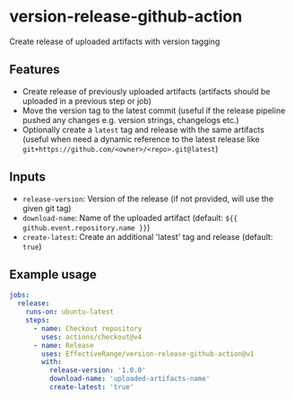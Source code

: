 # version-release-github-action

Create release of uploaded artifacts with version tagging

## Features

- Create release of previously uploaded artifacts (artifacts should be uploaded in a previous step or job)
- Move the version tag to the latest commit (useful if the release pipeline pushed any changes e.g. version strings, changelogs etc.)
- Optionally create a `latest` tag and release with the same artifacts (useful when need a dynamic reference to the latest release like `git+https://github.com/<owner>/<repo>.git@latest`)

## Inputs

- `release-version`: Version of the release (if not provided, will use the given git tag)
- `download-name`: Name of the uploaded artifact (default: `${{ github.event.repository.name }}`)
- `create-latest`: Create an additional 'latest' tag and release (default: `true`)

## Example usage

```yaml
jobs:
  release:
    runs-on: ubuntu-latest
    steps:
      - name: Checkout repository
        uses: actions/checkout@v4
      - name: Release
        uses: EffectiveRange/version-release-github-action@v1
        with:
          release-version: '1.0.0'
          download-name: 'uploaded-artifacts-name'
          create-latest: 'true'
```
